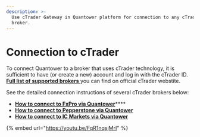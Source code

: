 ```yaml
---
description: >-
  Use cTrader Gateway in Quantower platform for connection to any cTrader's
  broker.
---
```


# Connection to cTrader

To connect Quantower to a broker that uses cTrader technology, it is sufficient to have (or create a new) account and log in with the cTrader ID. [**Full list of supported brokers** ](https://ctrader.com/featured-brokers/)you can find on official cTrader webstite.

See the detailed connection instructions of several cTrader brokers below:

* [**How to connect to FxPro via Quantower**](how-to-connect-to-fxpro-via-quantower.md)****
* ****[**How to connect to Pepperstone via Quantower**](how-to-connect-to-pepperstone-via-quantower.md)****
* ****[**How to connect to IC Markets via Quantower**](how-to-connect-to-ic-markets-via-quantower.md)****

{% embed url="https://youtu.be/FqR1nqsjMrI" %}
